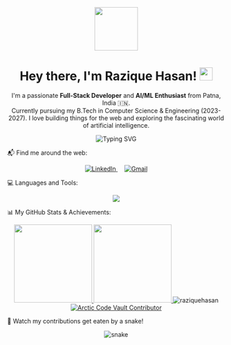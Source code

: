 <div align="center">

<img src="https://www.google.com/search?q=https://media.giphy.com/media/M9gbBd9nbDrOTu1Mqx/giphy.gif" width="100" height="100" />

<h1>
Hey there, I'm Razique Hasan!
<img src="https://www.google.com/search?q=https://media.giphy.com/media/hvRJCLFzcasrR4ia7z/giphy.gif" width="30px"/>
</h1>

<p>
I'm a passionate <strong>Full-Stack Developer</strong> and <strong>AI/ML Enthusiast</strong> from Patna, India 🇮🇳.
<br />
Currently pursuing my B.Tech in Computer Science & Engineering (2023-2027). I love building things for the web and exploring the fascinating world of artificial intelligence.
</p>

<!-- Dynamic Time Update Section -->

<div>
<img src="https://www.google.com/search?q=https://readme-typing-svg.herokuapp.com%3Ffont%3DInter%26size%3D18%26duration%3D4000%26color%3D33FF33%26center%3Dtrue%26vCenter%3Dtrue%26width%3D435%26lines%3DHappy%2Bto%2Bconnect%2Bwith%2Byou!+🚀;The+current+time+in+India+is...;<!--START_SECTION:time-->%0A<!--END_SECTION:time-->" alt="Typing SVG" />
</div>

</div>

📬 Find me around the web:
<div align="center">
<a href="https://www.google.com/search?q=https://www.linkedin.com/in/razique-hasan-758a0b282/" target="_blank">
<img src="https://www.google.com/search?q=https://img.shields.io/badge/LinkedIn-%25230077B5.svg%3Fstyle%3Dfor-the-badge%26logo%3Dlinkedin%26logoColor%3Dwhite" alt="LinkedIn"/>
</a>
&nbsp;
<!-- Add your Twitter/X link here if you have one -->
<!-- <a href="YOUR_TWITTER_LINK" target="_blank">
<img src="https://www.google.com/search?q=https://img.shields.io/badge/Twitter-%25231DA1F2.svg%3Fstyle%3Dfor-the-badge%26logo%3DTwitter%26logoColor%3Dwhite" alt="Twitter"/>
</a> -->
&nbsp;
<a href="mailto:raziquehasan@example.com">
<img src="https://img.shields.io/badge/Gmail-D14836?style=for-the-badge&logo=gmail&logoColor=white" alt="Gmail"/>
</a>
</div>

💻 Languages and Tools:
<p align="center">
<img src="https://www.google.com/search?q=https://skillicons.dev/icons%3Fi%3Dhtml,css,js,react,nodejs,express,py,tensorflow,mongodb,mysql,git,github,vscode,docker" />
</p>

📊 My GitHub Stats & Achievements:
<div align="center">

<a href="https://github.com/raziquehasan">
<img height="180em" src="https://www.google.com/search?q=https://github-readme-stats.vercel.app/api%3Fusername%3Draziquehasan%26show_icons%3Dtrue%26theme%3Dtokyonight%26include_all_commits%3Dtrue%26count_private%3Dtrue"/>
<img height="180em" src="https://www.google.com/search?q=https://github-readme-stats.vercel.app/api/top-langs/%3Fusername%3Draziquehasan%26layout%3Dcompact%26langs_count%3D8%26theme%3Dtokyonight"/>
</a>





<img src="https://www.google.com/search?q=https://github-readme-streak-stats.herokuapp.com/%3Fuser%3Draziquehasan%26theme%3Dtokyonight" alt="raziquehasan" />





<a href="https://github.com/raziquehasan">
<img src="https://www.google.com/search?q=https://img.shields.io/badge/GitHub-Arctic%2520Code%2520Vault%2520Contributor-blue.svg%3Fstyle%3Dfor-the-badge%26logo%3Dgithub" alt="Arctic Code Vault Contributor"/>
</a>
</div>

🐍 Watch my contributions get eaten by a snake!
<div align="center">
<img src="https://www.google.com/search?q=https://github.com/raziquehasan/raziquehasan/blob/output/github-contribution-grid-snake.svg" alt="snake" />
</div>
